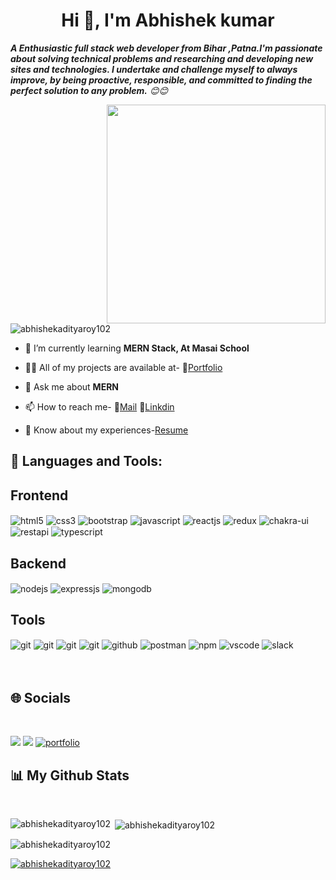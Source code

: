 <h1 align="center">Hi 👋, I'm Abhishek kumar</h1>

<em><b>A Enthusiastic full stack web developer from Bihar ,Patna.I'm passionate about solving technical problems and researching and developing new sites and technologies. I undertake and challenge myself to always improve, by being proactive, responsible, and committed to finding the perfect solution to any problem.</b> 😊😊</em>


<img src="https://www.inventateq.com/assets/python/small.gif" align="right" width="350px">
 
<p align="left"> <img src="https://komarev.com/ghpvc/?username=abhishekadityaroy102&label=Profile%20views&color=0e75b6&style=flat" alt="abhishekadityaroy102" /> </p>



- 🌱 I’m currently learning **MERN Stack, At Masai School**

- 👨‍💻 All of my projects are available at- 📑[Portfolio](https://abhishekadityaroy102.github.io/)

- 💬 Ask me about **MERN**

- 📫 How to reach me- 📧[Mail](abhishekadityaroy@gmail.com) 📌[Linkdin](https://www.linkedin.com/in/abhishek-kumar-718a20235/)

- 📄 Know about my experiences-[Resume](https://github.com/abhishekadityaroy102/resume/blob/main/Abhishek_kumar_resume%20(2).pdf)

## 🚀 Languages and Tools:
<div >
 <div ><h2>Frontend</h2>
 <img src="https://img.shields.io/badge/html5-%23E34F26.svg?style=for-the-badge&logo=html5&logoColor=white" align="center" alt="html5">
 <img src = "https://img.shields.io/badge/css3-%231572B6.svg?style=for-the-badge&logo=css3&logoColor=white" align="center" alt="css3">
 <img src="https://img.shields.io/badge/Bootstrap-563D7C?style=for-the-badge&logo=bootstrap&logoColor=white"  align="center" alt="bootstrap" />
  <img src ="https://img.shields.io/badge/javascript-%23323330.svg?style=for-the-badge&logo=javascript&logoColor=%23F7DF1E" align="center" alt="javascript">
 <img src="https://img.shields.io/badge/React-20232A?style=for-the-badge&logo=react&logoColor=61DAFB"  align="center" alt="reactjs" />
 <img src="https://img.shields.io/badge/Redux-593D88?style=for-the-badge&logo=redux&logoColor=white"  align="center" alt="redux" />
 <img src = "https://img.shields.io/badge/chakra ui-%234ED1C5.svg?style=for-the-badge&logo=chakraui&logoColor=white" align="center" alt="chakra-ui"/>
 <img src="https://img.shields.io/badge/rest api-%23000000.svg?style=for-the-badge&logo=flask&logoColor=white" align="center" alt="restapi"/>  
   <img src="https://img.shields.io/badge/-typescript-blue?style=for-the-badge&logo=typescript&logoColor=white" align="center" alt="typescript"/>  

</div>

  <div ><h2>Backend</h2> 
<img src="https://img.shields.io/badge/Node.js-339933?style=for-the-badge&logo=nodedotjs&logoColor=white" align="center" alt="nodejs" />
<img src="https://img.shields.io/badge/Express.js-000000?style=for-the-badge&logo=express&logoColor=white" align="center" alt="expressjs"/>
<img src="https://img.shields.io/badge/MongoDB-4EA94B?style=for-the-badge&logo=mongodb&logoColor=white" align="center" alt="mongodb"/>

 </div>
  <div ><h2>Tools</h2> 
   <img src="https://img.shields.io/badge/heroku-%23430098.svg?style=for-the-badge&logo=heroku&logoColor=white" align="center" alt="git"/>
   <img src="https://img.shields.io/badge/netlify-%23000000.svg?style=for-the-badge&logo=netlify&logoColor=#00C7B7" align="center" alt="git"/>
   <img src="https://img.shields.io/badge/vercel-%23000000.svg?style=for-the-badge&logo=vercel&logoColor=whit" align="center" alt="git"/>
   <img src="https://img.shields.io/badge/Git-f44d27?style=for-the-badge&logo=git&logoColor=white"  align="center" alt="git"/>
   <img src="https://img.shields.io/badge/GitHub-100000?style=for-the-badge&logo=github&logoColor=white"  align="center" alt="github"/>
   <img src ="https://img.shields.io/badge/Postman-FF6C37?style=for-the-badge&logo=postman&logoColor=white" align="center" alt="postman">
   <img src = "https://img.shields.io/badge/NPM-%23000000.svg?style=for-the-badge&logo=npm&logoColor=white" align="center" alt="npm">
   <img src="https://img.shields.io/badge/Visual%20Studio-5C2D91.svg?style=for-the-badge&logo=visual-studio&logoColor=white"  align="center" alt="vscode"/>
   <img src="https://img.shields.io/badge/Slack-4A154B?style=for-the-badge&logo=slack&logoColor=white" align="center" alt="slack"/>
 </div>
</div>

<!----------------------------------------------------- All Skills Grid Formate --------------------------------------------------------->

<br/>
<!-- ----------------------------------------------------------------------------------<br/>
<br/>
<img src="https://user-images.githubusercontent.com/82999542/132934744-131c1891-4a4f-4e88-a64a-36720ad7470b.png" align="center">
<br />
<br />------------------------------------------------------------------------------- -->             
<br>




 <!----------------------------------------------------- Let's Connect --------------------------------------------------------->                                        
 
 
<div><h2> 🌐 Socials</h2> <div/>
<br/>
<p align="left">
<a href = "https://www.linkedin.com/in/abhishek-kumar-718a20235/" target="_blank"><img src="https://img.shields.io/badge/linkedin-%230077B5.svg?style=for-the-badge&logo=linkedin&logoColor=white"/></a>
<a href = "mailto:abhishekadityaroy@gmail.com" target="_blank"><img src="https://img.shields.io/badge/Gmail-D14836?style=for-the-badge&logo=gmail&logoColor=white"/></a>
<a href="https://abhishekadityaroy102.github.io" target="_blank"><img src="https://img.shields.io/badge/Portfolio-%23000000.svg?style=for-the-badge&logo=firefox&logoColor=#FF7139" alt="portfolio"/></a>

</p>
 
 ## 📊 My Github Stats
   <br/>  
<p><img align="left" src="https://github-readme-stats.vercel.app/api/top-langs?username=abhishekadityaroy102&show_icons=true&locale=en&layout=compact" alt="abhishekadityaroy102" /></p>

<p>&nbsp;<img align="center" src="https://github-readme-stats.vercel.app/api?username=abhishekadityaroy102&show_icons=true&locale=en" alt="abhishekadityaroy102" /></p>

<p><img align="center" src="https://github-readme-streak-stats.herokuapp.com/?user=abhishekadityaroy102&" alt="abhishekadityaroy102" /></p>

<p align="left"> <a href="https://github.com/ryo-ma/github-profile-trophy"><img src="https://github-profile-trophy.vercel.app/?username=abhishekadityaroy102" alt="abhishekadityaroy102" /></a> </p>


